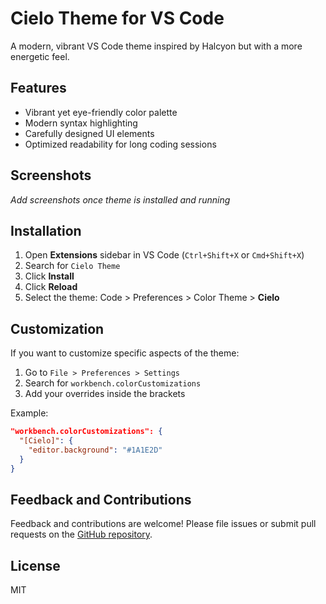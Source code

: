 # Cielo Theme for VS Code

A modern, vibrant VS Code theme inspired by Halcyon but with a more energetic feel.

## Features

* Vibrant yet eye-friendly color palette
* Modern syntax highlighting
* Carefully designed UI elements
* Optimized readability for long coding sessions

## Screenshots

*Add screenshots once theme is installed and running*

## Installation

1. Open **Extensions** sidebar in VS Code (`Ctrl+Shift+X` or `Cmd+Shift+X`)
2. Search for `Cielo Theme`
3. Click **Install**
4. Click **Reload**
5. Select the theme: Code > Preferences > Color Theme > **Cielo**

## Customization

If you want to customize specific aspects of the theme:

1. Go to `File > Preferences > Settings`
2. Search for `workbench.colorCustomizations`
3. Add your overrides inside the brackets

Example:

```json
"workbench.colorCustomizations": {
  "[Cielo]": {
    "editor.background": "#1A1E2D"
  }
}
```

## Feedback and Contributions

Feedback and contributions are welcome! Please file issues or submit pull requests on the [GitHub repository](https://github.com/yourusername/cielo-theme).

## License

MIT
